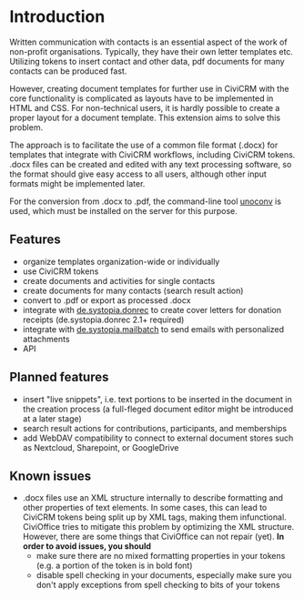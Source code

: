 # Introduction

Written communication with contacts is an essential aspect of the work of
non-profit organisations. Typically, they have their own letter templates etc.
Utilizing tokens to insert contact and other data, pdf documents for many
contacts can be produced fast.

However, creating document templates for further use in CiviCRM with the core
functionality is complicated as layouts have to be implemented in HTML and CSS.
For non-technical users, it is hardly possible to create a proper layout for a
document template. This extension aims to solve this problem.

The approach is to facilitate the use of a common file format (.docx) for
templates that integrate with CiviCRM workflows, including CiviCRM tokens. .docx
files can be created and edited with any text processing software, so the format
should give easy access to all users, although other input formats might be
implemented later.

For the conversion from .docx to .pdf, the command-line
tool [unoconv](https://github.com/unoconv/) is used, which must be installed on
the server for this purpose.

## Features

+ organize templates organization-wide or individually
+ use CiviCRM tokens
+ create documents and activities for single contacts
+ create documents for many contacts (search result action)
+ convert to .pdf or export as processed .docx
+ integrate
  with [de.systopia.donrec](https://github.com/systopia/de.systopia.donrec) to
  create cover letters for donation receipts (de.systopia.donrec 2.1+ required)
+ integrate
  with [de.systopia.mailbatch](https://github.com/systopia/de.systopia.mailbatch)
  to send emails with personalized attachments
+ API

## Planned features

+ insert "live snippets", i.e. text portions to be inserted in the document in
  the creation process (a full-fleged document editor might be introduced at a
  later stage)
+ search result actions for contributions, participants, and memberships
+ add WebDAV compatibility to connect to external document stores such as
  Nextcloud, Sharepoint, or GoogleDrive

## Known issues

+ .docx files use an XML structure internally to describe formatting and other properties of text elements. In some cases, this can lead to CiviCRM tokens being split up by XML tags, making them infunctional. CiviOffice tries to mitigate this problem by optimizing the XML structure. However, there are some things that CiviOffice can not repair (yet). **In order to avoid issues, you should**
  + make sure there are no mixed formatting properties in your tokens (e.g. a portion of the token is in bold font)
  + disable spell checking in your documents, especially make sure you don't apply exceptions from spell checking to bits of your tokens
